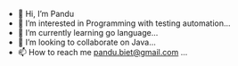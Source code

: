 - 👋 Hi, I’m Pandu
- 👀 I’m interested in Programming with testing automation...
- 🌱 I’m currently learning go language...
- 💞️ I’m looking to collaborate on Java...
- 📫 How to reach me pandu.biet@gmail.com ...

<!---
pandubiet/pandubiet is a ✨ special ✨ repository because its `README.md` (this file) appears on your GitHub profile.
You can click the Preview link to take a look at your changes.
--->
